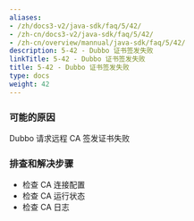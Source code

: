 ```yaml
---
aliases:
- /zh/docs3-v2/java-sdk/faq/5/42/
- /zh-cn/docs3-v2/java-sdk/faq/5/42/
- /zh-cn/overview/mannual/java-sdk/faq/5/42/
description: 5-42 - Dubbo 证书签发失败
linkTitle: 5-42 - Dubbo 证书签发失败
title: 5-42 - Dubbo 证书签发失败
type: docs
weight: 42
---
```







### 可能的原因

Dubbo 请求远程 CA 签发证书失败

### 排查和解决步骤

- 检查 CA 连接配置
- 检查 CA 运行状态
- 检查 CA 日志
